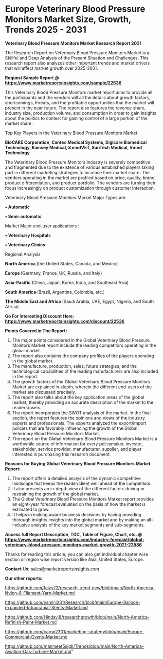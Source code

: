 # Europe Veterinary Blood Pressure Monitors Market Size, Growth, Trends 2025 - 2031

<strong>Veterinary Blood Pressure Monitors Market Research Report 2031</strong>

The Research Report on Veterinary Blood Pressure Monitors Market is a Skillful and Deep Analysis of the Present Situation and Challenges. This research report also analyzes other important trends and market drivers that will affect market growth over 2025-2031.

<strong>Request Sample Report @ <a href=https://www.marketreportsinsights.com/sample/22536>https://www.marketreportsinsights.com/sample/22536</a></strong>

This Veterinary Blood Pressure Monitors market report aims to provide all the participants and the vendors will all the details about growth factors, shortcomings, threats, and the profitable opportunities that the market will present in the near future. The report also features the revenue share, industry size, production volume, and consumption in order to gain insights about the politics to contest for gaining control of a large portion of the market share.

Top Key Players in the Veterinary Blood Pressure Monitors Market:

<strong>BioCARE Corporation, Contec Medical Systems, Digicare Biomedical Technology, Ramsey Medical, S medVET, SunTech Medical, Vmed Technology</strong>

The Veterinary Blood Pressure Monitors Industry is severely competitive and fragmented due to the existence of various established players taking part in different marketing strategies to increase their market share. The vendors operating in the market are profiled based on price, quality, brand, product differentiation, and product portfolio. The vendors are turning their focus increasingly on product customization through customer interaction.

Veterinary Blood Pressure Monitors Market Major Types are:

<strong>• Automatic

• Semi-automatic</strong>

Market Major end-user applications :

<strong>• Veterinary Hospitals

• Veterinary Clinics</strong>

Regional Analysis

</u><strong><b>North America</b></strong> (the United States, Canada, and Mexico)

<strong><b>Europe </b></strong>(Germany, France, UK, Russia, and Italy)

<strong><b>Asia-Pacific</b></strong> (China, Japan, Korea, India, and Southeast Asia)

<strong><b>South America</b></strong> (Brazil, Argentina, Colombia, etc.)

<strong><b>The Middle East and Africa</b></strong> (Saudi Arabia, UAE, Egypt, Nigeria, and South Africa)

<strong>Go For Interesting Discount Here: <a href=https://www.marketreportsinsights.com/discount/22536>https://www.marketreportsinsights.com/discount/22536</a></strong>

<strong>Points Covered in The Report:</strong>
<ol>
  <li>The major points considered in the Global Veterinary Blood Pressure Monitors Market report include the leading competitors operating in the global market.</li>
  <li>The report also contains the company profiles of the players operating in the global market.</li>
  <li>The manufacture, production, sales, future strategies, and the technological capabilities of the leading manufacturers are also included in the report.</li>
  <li>The growth factors of the Global Veterinary Blood Pressure Monitors Market are explained in-depth, wherein the different end-users of the market are discussed precisely.</li>
  <li>The report also talks about the key application areas of the global market, thereby providing an accurate description of the market to the readers/users.</li>
  <li>The report incorporates the SWOT analysis of the market. In the final section, the report features the opinions and views of the industry experts and professionals. The experts analyzed the export/import policies that are favorably influencing the growth of the Global Veterinary Blood Pressure Monitors Market.</li>
  <li>The report on the Global Veterinary Blood Pressure Monitors Market is a worthwhile source of information for every policymaker, investor, stakeholder, service provider, manufacturer, supplier, and player interested in purchasing this research document.</li>
</ol>
<strong>Reasons for Buying Global Veterinary Blood Pressure Monitors Market Report:</strong>

<ol>
  <li>The report offers a detailed analysis of the dynamic competitive landscape that keeps the reader/client well ahead of the competitors.</li>
  <li>It also presents an in-depth view of the different factors driving or restraining the growth of the global market.</li>
  <li>The Global Veterinary Blood Pressure Monitors Market report provides an eight-year forecast evaluated on the basis of how the market is estimated to grow.</li>
  <li>It helps in making aware business decisions by having providing thorough insights insights into the global market and by making an all-inclusive analysis of the key market segments and sub-segments.</li>
</ol>
<strong>Access full Report Description, TOC, Table of Figure, Chart, etc. @ <a href=https://www.marketreportsinsights.com/industry-forecast/global-veterinary-blood-pressure-monitors-market-growth-2021-22536>https://www.marketreportsinsights.com/industry-forecast/global-veterinary-blood-pressure-monitors-market-growth-2021-22536</a></strong>


Thanks for reading this article; you can also get individual chapter wise section or region wise report version like Asia, United States, Europe.

<strong>Contact Us:</strong>
sales@marketreportsinsights.com

<strong>Our other reports:</strong>

<a href=https://github.com/faizy72/research-trend-new/blob/main/North-America-Nylon-6-Filament-Yarn-Market.md>https://github.com/faizy72/research-trend-new/blob/main/North-America-Nylon-6-Filament-Yarn-Market.md</a>

<a href=https://github.com/yamini231/Research/blob/main/Europe-Balloon-expanded-Intracranial-Stents-Market.md>https://github.com/yamini231/Research/blob/main/Europe-Balloon-expanded-Intracranial-Stents-Market.md</a>

<a href=https://github.com/Hindavi8/researchgrowth/blob/main/North-America-Refinish-Paint-Market.md>https://github.com/Hindavi8/researchgrowth/blob/main/North-America-Refinish-Paint-Market.md</a>

<a href=https://github.com/cargo2301/marketing-strategy/blob/main/Europe-Commercial-Ovens-Market.md>https://github.com/cargo2301/marketing-strategy/blob/main/Europe-Commercial-Ovens-Market.md</a>

<a href=https://github.com/manmeet5sigh/Trends/blob/main/North-America-Aviation-Gas-Turbine-Market.md>https://github.com/manmeet5sigh/Trends/blob/main/North-America-Aviation-Gas-Turbine-Market.md</a>"
